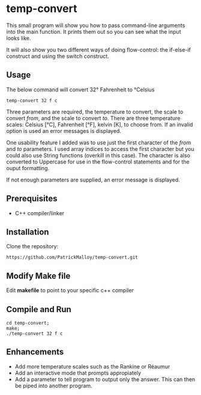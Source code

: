 # temp-convert
This small program will show you how to pass command-line arguments into the main function. It prints them out so you can see what the input looks like.

It will also show you two different ways of doing flow-control: the if-else-if construct and using the switch construct.

## Usage
The below command will convert 32° Fahrenheit to °Celsius
```
temp-convert 32 f c
```
Three parameters are required, the temperature to convert, the scale to convert _from_, and the scale to convert _to_. There are three temperature scales: Celsius [°C], Fahrenheit [°F], kelvin [K], to choose from. If an invalid option is used an error messages is displayed.

One usability feature I added was to use just the first character of the _from_ and _to_ parameters. I used array indices to access the first character but you could also use String functions (overkill in this case). The character is also converted to Uppercase for use in the flow-control statements and for the ouput formatting.

If not enough parameters are supplied, an error message is displayed.

## Prerequisites
- C++ compiler/linker

## Installation
Clone the repository:
```
https://github.com/PatrickMalloy/temp-convert.git
```
## Modify Make file
Edit **makefile** to point to your specific c++ compiler

## Compile and Run
```
cd temp-convert;
make;
./temp-convert 32 f c
```
## Enhancements
- Add more temperature scales such as the Rankine or Réaumur
- Add an interactive mode that prompts appropiately
- Add a parameter to tell program to output only the answer. This can then be piped into another program.

